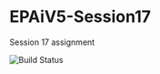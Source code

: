 # EPAiV5-Session17
Session 17 assignment

![Build Status](https://github.com/aravindchakravarti/EPAiV5-Session17/actions/workflows/python-app.yml/badge.svg)
